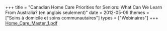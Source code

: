 +++
title = "Canadian Home Care Priorities for Seniors: What Can We Learn From Australia? (en anglais seulement)"
date = 2012-05-09
themes = ["Soins à domicile et soins communautaires"]
types = ["Webinaires"]
+++
[Home_Care_Master_1.pdf](/files/Home_Care_Master_1.pdf)
